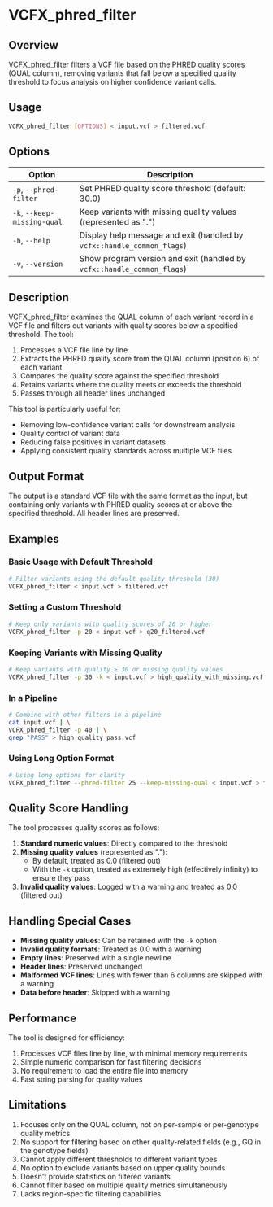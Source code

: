 # VCFX_phred_filter

## Overview

VCFX_phred_filter filters a VCF file based on the PHRED quality scores (QUAL column), removing variants that fall below a specified quality threshold to focus analysis on higher confidence variant calls.

## Usage

```bash
VCFX_phred_filter [OPTIONS] < input.vcf > filtered.vcf
```

## Options

| Option | Description |
|--------|-------------|
| `-p`, `--phred-filter` <THRESHOLD> | Set PHRED quality score threshold (default: 30.0) |
| `-k`, `--keep-missing-qual` | Keep variants with missing quality values (represented as ".") |
| `-h`, `--help` | Display help message and exit (handled by `vcfx::handle_common_flags`) |
| `-v`, `--version` | Show program version and exit (handled by `vcfx::handle_common_flags`) |

## Description

VCFX_phred_filter examines the QUAL column of each variant record in a VCF file and filters out variants with quality scores below a specified threshold. The tool:

1. Processes a VCF file line by line
2. Extracts the PHRED quality score from the QUAL column (position 6) of each variant
3. Compares the quality score against the specified threshold
4. Retains variants where the quality meets or exceeds the threshold
5. Passes through all header lines unchanged

This tool is particularly useful for:
- Removing low-confidence variant calls for downstream analysis
- Quality control of variant data
- Reducing false positives in variant datasets
- Applying consistent quality standards across multiple VCF files

## Output Format

The output is a standard VCF file with the same format as the input, but containing only variants with PHRED quality scores at or above the specified threshold. All header lines are preserved.

## Examples

### Basic Usage with Default Threshold

```bash
# Filter variants using the default quality threshold (30)
VCFX_phred_filter < input.vcf > filtered.vcf
```

### Setting a Custom Threshold

```bash
# Keep only variants with quality scores of 20 or higher
VCFX_phred_filter -p 20 < input.vcf > q20_filtered.vcf
```

### Keeping Variants with Missing Quality

```bash
# Keep variants with quality ≥ 30 or missing quality values
VCFX_phred_filter -p 30 -k < input.vcf > high_quality_with_missing.vcf
```

### In a Pipeline

```bash
# Combine with other filters in a pipeline
cat input.vcf | \
VCFX_phred_filter -p 40 | \
grep "PASS" > high_quality_pass.vcf
```

### Using Long Option Format

```bash
# Using long options for clarity
VCFX_phred_filter --phred-filter 25 --keep-missing-qual < input.vcf > filtered.vcf
```

## Quality Score Handling

The tool processes quality scores as follows:

1. **Standard numeric values**: Directly compared to the threshold
2. **Missing quality values** (represented as "."): 
   - By default, treated as 0.0 (filtered out)
   - With the `-k` option, treated as extremely high (effectively infinity) to ensure they pass
3. **Invalid quality values**: Logged with a warning and treated as 0.0 (filtered out)

## Handling Special Cases

- **Missing quality values**: Can be retained with the `-k` option
- **Invalid quality formats**: Treated as 0.0 with a warning
- **Empty lines**: Preserved with a single newline
- **Header lines**: Preserved unchanged
- **Malformed VCF lines**: Lines with fewer than 6 columns are skipped with a warning
- **Data before header**: Skipped with a warning

## Performance

The tool is designed for efficiency:

1. Processes VCF files line by line, with minimal memory requirements
2. Simple numeric comparison for fast filtering decisions
3. No requirement to load the entire file into memory
4. Fast string parsing for quality values

## Limitations

1. Focuses only on the QUAL column, not on per-sample or per-genotype quality metrics
2. No support for filtering based on other quality-related fields (e.g., GQ in the genotype fields)
3. Cannot apply different thresholds to different variant types
4. No option to exclude variants based on upper quality bounds
5. Doesn't provide statistics on filtered variants
6. Cannot filter based on multiple quality metrics simultaneously
7. Lacks region-specific filtering capabilities 